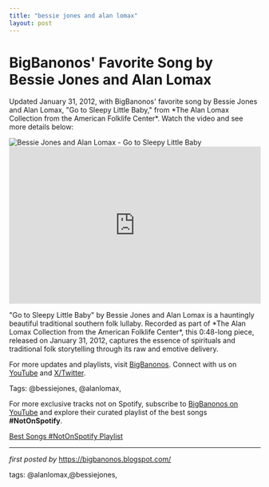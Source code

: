 ```yaml
---
title: "bessie jones and alan lomax"
layout: post
---
```

<!-- Post Title -->
<h1 >BigBanonos' Favorite Song by Bessie Jones and Alan Lomax</h1> <!-- Introductory Text -->
<p >Updated January 31, 2012, with BigBanonos' favorite song by Bessie Jones and Alan Lomax, "Go to Sleepy Little Baby," from *The Alan Lomax Collection from the American Folklife Center*. Watch the video and see more details below:</p> <!-- Featured Image -->
<div > <img src="https://archive.culturalequity.org/sites/default/files/2023-11/GTSLB_og.png" alt="Bessie Jones and Alan Lomax - Go to Sleepy Little Baby" />
</div> <!-- YouTube Video Embed -->
<div > <iframe width="100%" height="315" src="https://www.youtube.com/embed/yz2ICL-tb_o" title="Go to Sleepy Little Baby" frameborder="0" allow="accelerometer; autoplay; clipboard-write; encrypted-media; gyroscope; picture-in-picture; web-share" referrerpolicy="strict-origin-when-cross-origin" allowfullscreen></iframe>
</div> <!-- Song Information -->
<div > <p>"Go to Sleepy Little Baby" by Bessie Jones and Alan Lomax is a hauntingly beautiful traditional southern folk lullaby. Recorded as part of *The Alan Lomax Collection from the American Folklife Center*, this 0:48-long piece, released on January 31, 2012, captures the essence of spirituals and traditional folk storytelling through its raw and emotive delivery.</p>
</div> <!-- Footer Links -->
<div > <p>For more updates and playlists, visit <a href="https://bigbanonos.blogspot.com/" target="_blank">BigBanonos</a>. Connect with us on <a href="https://www.youtube.com/@BigBanonos" target="_blank">YouTube</a> and <a href="https://x.com/bigbanonos" target="_blank">X/Twitter</a>.</p>
</div> <!-- Tags -->
<p >Tags: @bessiejones, @alanlomax,</p>


<!--Subscribe and Playlist Links-->
<div>
    <p>For more exclusive tracks not on Spotify, subscribe to <a href="https://www.youtube.com/@BigBanonos" target="_blank">BigBanonos on YouTube</a> and explore their curated playlist of the best songs <strong>#NotOnSpotify</strong>.</p>
    <p><a href="https://www.youtube.com/playlist?list=PLtuNtuTatqI0kFahUCbtbfenC_ET5O_tr" target="_blank">Best Songs #NotOnSpotify Playlist<br /></a></p></div>

<hr />

<p><em>first posted by</em> <a href="https://bigbanonos.blogspot.com/" rel="noopener" target="_new">https://bigbanonos.blogspot.com/</a></p>

<p>tags: @alanlomax,@bessiejones,</p>

